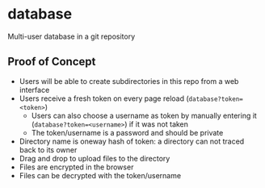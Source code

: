 # database
Multi-user database in a git repository

## Proof of Concept

- Users will be able to create subdirectories in this repo from a web interface
- Users receive a fresh token on every page reload (`database?token=<token>`)
  - Users can also choose a username as token by manually entering it (`database?token=<username>`) if it was not taken
  - The token/username is a password and should be private
- Directory name is oneway hash of token: a directory can not traced back to its owner
- Drag and drop to upload files to the directory
- Files are encrypted in the browser
- Files can be decrypted with the token/username
